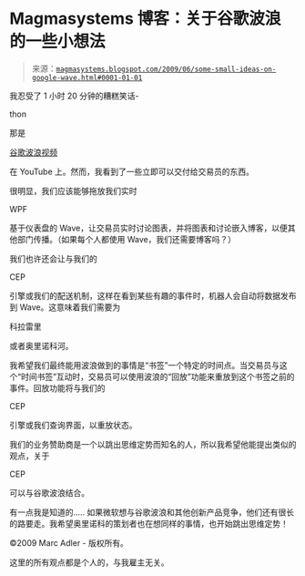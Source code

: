 <!--yml

分类：未分类

日期：2024-05-18 04:53:02

-->

# Magmasystems 博客：关于谷歌波浪的一些小想法

> 来源：[`magmasystems.blogspot.com/2009/06/some-small-ideas-on-google-wave.html#0001-01-01`](http://magmasystems.blogspot.com/2009/06/some-small-ideas-on-google-wave.html#0001-01-01)

我忍受了 1 小时 20 分钟的糟糕笑话-

thon

那是

[谷歌波浪视频](http://www.youtube.com/watch?v=v_UyVmITiYQ)

在 YouTube 上。然而，我看到了一些立即可以交付给交易员的东西。

很明显，我们应该能够拖放我们实时

WPF

基于仪表盘的 Wave，让交易员实时讨论图表，并将图表和讨论嵌入博客，以便其他部门传播。（如果每个人都使用 Wave，我们还需要博客吗？）

我们也许还会让与我们的

CEP

引擎或我们的配送机制，这样在看到某些有趣的事件时，机器人会自动将数据发布到 Wave。这意味着我们需要为

科拉雷里

或者奥里诺科河。

我希望我们最终能用波浪做到的事情是“书签”一个特定的时间点。当交易员与这个“时间书签”互动时，交易员可以使用波浪的“回放”功能来重放到这个书签之前的事件。回放功能将与我们的

CEP

引擎或我们查询界面，以重放状态。

我们的业务赞助商是一个以跳出思维定势而知名的人，所以我希望他能提出类似的观点，关于

CEP

可以与谷歌波浪结合。

有一点我是知道的..... 如果微软想与谷歌波浪和其他创新产品竞争，他们还有很长的路要走。我希望奥里诺科的策划者也在想同样的事情，也开始跳出思维定势！

©2009 Marc Adler - 版权所有。

这里的所有观点都是个人的，与我雇主无关。

